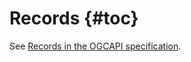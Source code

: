 # Records {#toc}

See [Records in the OGCAPI specification](https://docs.ogc.org/DRAFTS/20-004.html#clause-record-collection).

